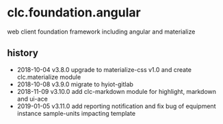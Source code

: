 # clc.foundation.angular

web client foundation framework including angular and materialize

## history
* 2018-10-04 v3.8.0 upgrade to materialize-css v1.0 and create clc.materialize module
* 2018-10-08 v3.9.0 migrate to hyiot-gitlab
* 2018-11-09 v3.10.0 add clc-markdown module for highlight, markdown and ui-ace
* 2019-01-05 v3.11.0 add reporting notification and fix bug of equipment instance sample-units impacting template